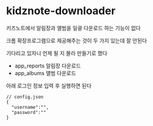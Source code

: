 # kidznote-downloader

키즈노트에서 알림장과 앨범을 일괄 다운로드 하는 기능이 없다

크롬 확장프로그램으로 제공해주는 것이 두 가지 있는데 잘 안된다
  
기다리고 있자니 언제 될 지 몰라 만들기로 했다

- app_reports
알림장 다운로드
- app_albums
앨범 다운로드

아래 로그인 정보 입력 후 실행하면 된다


```
// config.json
{
  "username":"", 
  "password":""
}
```
